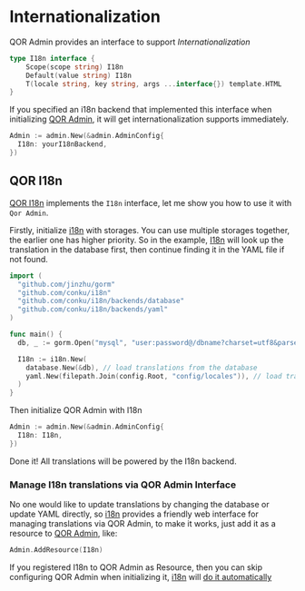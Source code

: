 # Internationalization

QOR Admin provides an interface to support *Internationalization*

```go
type I18n interface {
    Scope(scope string) I18n
    Default(value string) I18n
    T(locale string, key string, args ...interface{}) template.HTML
}
```

If you specified an i18n backend that implemented this interface when initializing [QOR Admin](/admin/README.md), it will get internationalization supports immediately.

```go
Admin := admin.New(&admin.AdminConfig{
  I18n: yourI18nBackend,
})
```

## QOR I18n

[QOR I18n](https://github.com/conku/i18n) implements the `I18n` interface, let me show you how to use it with `Qor Admin`.

Firstly, initialize [i18n](https://github.com/conku/i18n) with storages. You can use multiple storages together, the earlier one has higher priority. So in the example, [I18n](https://github.com/conku/i18n) will look up the translation in the database first, then continue finding it in the YAML file if not found.

  ```go
  import (
    "github.com/jinzhu/gorm"
    "github.com/conku/i18n"
    "github.com/conku/i18n/backends/database"
    "github.com/conku/i18n/backends/yaml"
  )

  func main() {
    db, _ := gorm.Open("mysql", "user:password@/dbname?charset=utf8&parseTime=True&loc=Local")

    I18n := i18n.New(
      database.New(&db), // load translations from the database
      yaml.New(filepath.Join(config.Root, "config/locales")), // load translations from the YAML files in directory `config/locales`
    )
  }
  ```

Then initialize QOR Admin with I18n

  ```go
  Admin := admin.New(&admin.AdminConfig{
    I18n: I18n,
  })
  ```

Done it! All translations will be powered by the I18n backend.

### Manage I18n translations via QOR Admin Interface

No one would like to update translations by changing the database or update YAML directly, so [i18n](https://github.com/conku/i18n) provides a friendly web interface for managing translations via QOR Admin, to make it works, just add it as a resource to [QOR Admin](/admin/README.md), like:

```go
Admin.AddResource(I18n)
```

If you registered I18n to QOR Admin as Resource, then you can skip configuring QOR Admin when initializing it, [i18n](https://github.com/conku/i18n) will [do it automatically](/admin/theming_and_customization.md)
